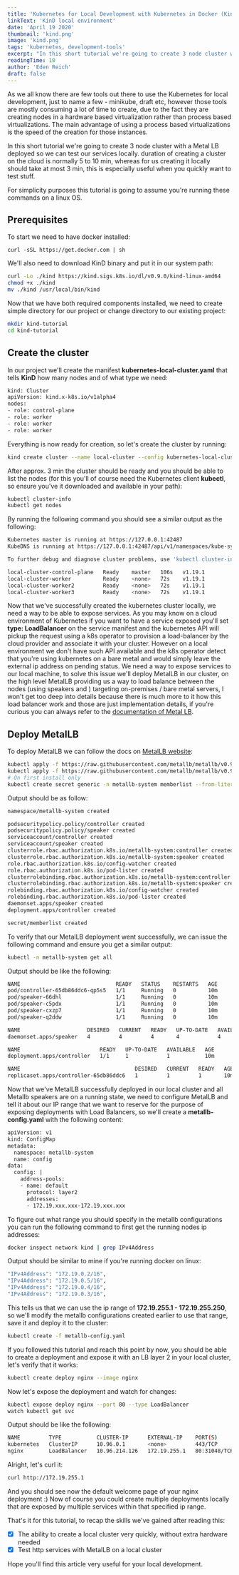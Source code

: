 ```yaml
---
title: 'Kubernetes for Local Development with Kubernetes in Docker (KinD)'
linkText: 'KinD local environment'
date: 'April 19 2020'
thumbnail: 'kind.png'
image: 'kind.png'
tags: 'kubernetes, development-tools'
excerpt: "In this short tutorial we're going to create 3 node cluster with a Metal LB deployed so we can test our services locally with minimal overhead."
readingTime: 10
author: 'Eden Reich'
draft: false
---
```


As we all know there are few tools out there to use the Kubernetes for local development, just to name a few - minikube, draft etc, however those tools are mostly consuming a lot of time to create, due to the fact they are creating nodes in a hardware based virtualization rather than process based virtualizations. The main advantage of using a process based virtualizations is the speed of the creation for those instances.

In this short tutorial we're going to create 3 node cluster with a Metal LB deployed so we can test our services locally. duration of creating a cluster on the cloud is normally 5 to 10 min, whereas for us creating it locally should take at most 3 min, this is especially useful when you quickly want to test stuff.

For simplicity purposes this tutorial is going to assume you're running these commands on a linux OS.

## Prerequisites

To start we need to have docker installed:

```shell
curl -sSL https://get.docker.com | sh
```

We'll also need to download KinD binary and put it in our system path:

```bash
curl -Lo ./kind https://kind.sigs.k8s.io/dl/v0.9.0/kind-linux-amd64
chmod +x ./kind
mv ./kind /usr/local/bin/kind
```

Now that we have both required components installed, we need to create simple directory for our project or change directory to our existing project:

```sh
mkdir kind-tutorial
cd kind-tutorial
```

## Create the cluster

In our project we'll create the manifest **kubernetes-local-cluster.yaml** that tells **KinD** how many nodes and of what type we need:

```sh
kind: Cluster
apiVersion: kind.x-k8s.io/v1alpha4
nodes:
- role: control-plane
- role: worker
- role: worker
- role: worker
```

Everything is now ready for creation, so let's create the cluster by running:

```sh
kind create cluster --name local-cluster --config kubernetes-local-cluster.yaml
```

After approx. 3 min the cluster should be ready and you should be able to list the nodes (for this you'll of course need the Kubernetes client **kubectl**, so ensure you've it downloaded and available in your path):

```sh
kubectl cluster-info
kubectl get nodes
```

By running the following command you should see a similar output as the following:

```sh
Kubernetes master is running at https://127.0.0.1:42487
KubeDNS is running at https://127.0.0.1:42487/api/v1/namespaces/kube-system/services/kube-dns:dns/proxy

To further debug and diagnose cluster problems, use 'kubectl cluster-info dump'.
```

```sh
local-cluster-control-plane   Ready    master   106s   v1.19.1
local-cluster-worker          Ready    <none>   72s    v1.19.1
local-cluster-worker2         Ready    <none>   72s    v1.19.1
local-cluster-worker3         Ready    <none>   72s    v1.19.1
```

Now that we've successfully created the kubernetes cluster locally, we need a way to be able to expose services. As you may know on a cloud environment of Kubernetes if you want to have a service exposed you'll set **type: LoadBalancer** on the service manifest and the kubernetes API will pickup the request using a k8s operator to provision a load-balancer by the cloud provider and associate it with your cluster. However on a local environment we don't have such API available and the k8s operator detect that you're using kubernetes on a bare metal and would simply leave the external ip address on pending status. We need a way to expose services to our local machine, to solve this issue we'll deploy MetalLB in our cluster, on the high level MetalLB providing us a way to load balance between the nodes (using speakers and ) targeting on-premises / bare metal servers, I won't get too deep into details because there is much more to it how this load balancer work and those are just implementation details, if you're curious you can always refer to the [documentation of Metal LB](https://metallb.universe.tf/).

## Deploy MetalLB

To deploy MetalLB we can follow the docs on [MetalLB website](https://metallb.universe.tf/installation/):

```sh
kubectl apply -f https://raw.githubusercontent.com/metallb/metallb/v0.9.5/manifests/namespace.yaml
kubectl apply -f https://raw.githubusercontent.com/metallb/metallb/v0.9.5/manifests/metallb.yaml
# On first install only
kubectl create secret generic -n metallb-system memberlist --from-literal=secretkey="$(openssl rand -base64 128)"
```

Output should be as follow:

```sh
namespace/metallb-system created
```

```sh
podsecuritypolicy.policy/controller created
podsecuritypolicy.policy/speaker created
serviceaccount/controller created
serviceaccount/speaker created
clusterrole.rbac.authorization.k8s.io/metallb-system:controller created
clusterrole.rbac.authorization.k8s.io/metallb-system:speaker created
role.rbac.authorization.k8s.io/config-watcher created
role.rbac.authorization.k8s.io/pod-lister created
clusterrolebinding.rbac.authorization.k8s.io/metallb-system:controller created
clusterrolebinding.rbac.authorization.k8s.io/metallb-system:speaker created
rolebinding.rbac.authorization.k8s.io/config-watcher created
rolebinding.rbac.authorization.k8s.io/pod-lister created
daemonset.apps/speaker created
deployment.apps/controller created
```

```sh
secret/memberlist created
```

To verify that our MetalLB deployment went successfully, we can issue the following command and ensure you get a similar output:

```sh
kubectl -n metallb-system get all
```

Output should be like the following:

```sh
NAME                              READY   STATUS    RESTARTS   AGE
pod/controller-65db86ddc6-qp5s5   1/1     Running   0          10m
pod/speaker-66dhl                 1/1     Running   0          10m
pod/speaker-c5pdx                 1/1     Running   0          10m
pod/speaker-cxzp7                 1/1     Running   0          10m
pod/speaker-q2ddw                 1/1     Running   0          10m

NAME                     DESIRED   CURRENT   READY   UP-TO-DATE   AVAILABLE   NODE SELECTOR            AGE
daemonset.apps/speaker   4         4         4       4            4           kubernetes.io/os=linux   10m

NAME                         READY   UP-TO-DATE   AVAILABLE   AGE
deployment.apps/controller   1/1     1            1           10m

NAME                                    DESIRED   CURRENT   READY   AGE
replicaset.apps/controller-65db86ddc6   1         1         1       10m
```

Now that we've MetalLB successfully deployed in our local cluster and all Metallb speakers are on a running state, we need to configure MetalLB and tell it about our IP range that we want to reserve for the purpose of exposing deployments with Load Balancers, so we'll create a **metallb-config.yaml** with the following content:

```sh
apiVersion: v1
kind: ConfigMap
metadata:
  namespace: metallb-system
  name: config
data:
  config: |
    address-pools:
    - name: default
      protocol: layer2
      addresses:
      - 172.19.xxx.xxx-172.19.xxx.xxx
```

To figure out what range you should specify in the metallb configurations you can run the following command to first get the running nodes ip addresses:

```sh
docker inspect network kind | grep IPv4Address
```

Output should be similar to mine if you're running docker on linux:

```sh
"IPv4Address": "172.19.0.2/16",
"IPv4Address": "172.19.0.5/16",
"IPv4Address": "172.19.0.4/16",
"IPv4Address": "172.19.0.3/16",
```

This tells us that we can use the ip range of **172.19.255.1 - 172.19.255.250**, so we'll modify the metallb configurations created earlier to use that range, save it and deploy it to the cluster:

```sh
kubectl create -f metallb-config.yaml
```

If you followed this tutorial and reach this point by now, you should be able to create a deployment and expose it with an LB layer 2 in your local cluster, let's verify that it works:

```sh
kubectl create deploy nginx --image nginx
```

Now let's expose the deployment and watch for changes:

```sh
kubectl expose deploy nginx --port 80 --type LoadBalancer
watch kubectl get svc
```

Output should be like the following:

```sh
NAME         TYPE           CLUSTER-IP      EXTERNAL-IP    PORT(S)        AGE
kubernetes   ClusterIP      10.96.0.1       <none>         443/TCP        77m
nginx        LoadBalancer   10.96.214.126   172.19.255.1   80:31048/TCP   5s
```

Alright, let's curl it:

```sh
curl http://172.19.255.1
```

And you should see now the default welcome page of your nginx deployment :) Now of course you could create multiple deployments locally that are exposed by multiple services within that specified ip range.

That's it for this tutorial, to recap the skills we've gained after reading this:

- [x] The ability to create a local cluster very quickly, without extra hardware needed
- [x] Test http services with MetalLB on a local cluster

Hope you'll find this article very useful for your local development.

